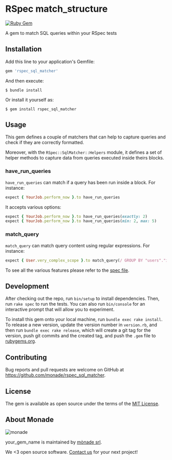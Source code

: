 # RSpec match_structure

[![Ruby Gem](https://github.com/monade/rspec_sql_matcher/actions/workflows/gem-push.yml/badge.svg)](https://github.com/monade/rspec_sql_matcher/actions/workflows/gem-push.yml)

A gem to match SQL queries within your RSpec tests

## Installation

Add this line to your application's Gemfile:

```ruby
gem 'rspec_sql_matcher'
```

And then execute:

    $ bundle install

Or install it yourself as:

    $ gem install rspec_sql_matcher

## Usage

This gem defines a couple of matchers that can help to capture queries and check if they are correctly formatted.

Moreover, with the `RSpec::SqlMatcher::Helpers` module, it defines a set of helper methods to capture data from queries executed inside theirs blocks.

### have_run_queries
`have_run_queries` can match if a query has been run inside a block. For instance:

```ruby
expect { YourJob.perform_now }.to have_run_queries
```

It accepts various options:

```ruby
expect { YourJob.perform_now }.to have_run_queries(exactly: 2)
expect { YourJob.perform_now }.to have_run_queries(min: 2, max: 5)
```

### match_query
`match_query` can match query content using regular expressions. For instance:

```ruby
expect { User.very_complex_scope }.to match_query(/ GROUP BY "users"."id"/)
```

To see all the various features please refer to the [spec file](https://github.com/monade/rspec_sql_matcher/blob/main/rspec_sql_matcher).

## Development

After checking out the repo, run `bin/setup` to install dependencies. Then, run `rake spec` to run the tests. You can also run `bin/console` for an interactive prompt that will allow you to experiment.

To install this gem onto your local machine, run `bundle exec rake install`. To release a new version, update the version number in `version.rb`, and then run `bundle exec rake release`, which will create a git tag for the version, push git commits and the created tag, and push the `.gem` file to [rubygems.org](https://rubygems.org).

## Contributing

Bug reports and pull requests are welcome on GitHub at https://github.com/monade/rspec_sql_matcher.

## License

The gem is available as open source under the terms of the [MIT License](https://opensource.org/licenses/MIT).

About Monade
----------------

![monade](https://monade.io/wp-content/uploads/2021/06/monadelogo.png)

your_gem_name is maintained by [mònade srl](https://monade.io/en/home-en/).

We <3 open source software. [Contact us](https://monade.io/en/contact-us/) for your next project!
